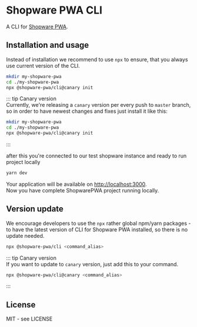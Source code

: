 # Shopware PWA CLI

A CLI for [Shopware PWA](https://github.com/DivanteLtd/shopware-pwa).

## Installation and usage

Instead of installation we recommend to use `npx` to ensure, that you always use current version of the CLI.

```bash
mkdir my-shopware-pwa
cd ./my-shopware-pwa
npx @shopware-pwa/cli@canary init
```

::: tip Canary version  
Currently, we're releasing a `canary` version per every push to `master` branch, so in order to have newest changes and fixes just install it like this:

```bash
mkdir my-shopware-pwa
cd ./my-shopware-pwa
npx @shopware-pwa/cli@canary init
```

:::

after this you're connected to our test shopware instance and ready to run project locally

```bash
yarn dev
```

Your application will be available on [http://localhost:3000](http://localhost:3000).  
Now you have complete ShopwarePWA project running locally.

## Version update

We encourage developers to use the `npx` rather global npm/yarn packages - to have the latest version of CLI for Shopware PWA installed, so there is no update needed.

```bash
npx @shopware-pwa/cli <command_alias>
```

::: tip Canary version  
If you want to update to `canary` version, just add this to your command.

```bash
npx @shopware-pwa/cli@canary <command_alias>
```

:::

## License

MIT - see LICENSE
